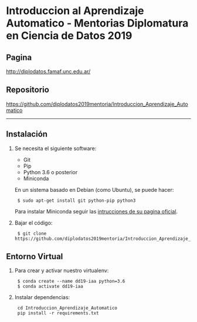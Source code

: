 Introduccion al Aprendizaje Automatico - Mentorias Diplomatura en Ciencia de Datos 2019
=======================================================================================

Pagina
------

http://diplodatos.famaf.unc.edu.ar/


Repositorio
-----------

https://github.com/diplodatos2019mentoria/Introduccion_Aprendizaje_Automatico

-------------------------------------------------------------------------------

Instalación
-----------

1. Se necesita el siguiente software:

    - Git
    - Pip
    - Python 3.6 o posterior
    - Miniconda

    En un sistema basado en Debian (como Ubuntu), se puede hacer:

        $ sudo apt-get install git python-pip python3

    Para instalar Miniconda seguir las [intrucciones de su pagina oficial](https://docs.conda.io/en/latest/miniconda.html#installing).

2. Bajar el código:

        $ git clone https://github.com/diplodatos2019mentoria/Introduccion_Aprendizaje_Automatico.git


Entorno Virtual
---------------

1. Para crear y activar nuestro virtualenv:

        $ conda create --name dd19-iaa python=3.6
        $ conda activate dd19-iaa

2. Instalar dependencias:

        cd Introduccion_Aprendizaje_Automatico
        pip install -r requirements.txt
